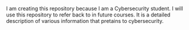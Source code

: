 I am creating this repository because I am a Cybersecurity student.  I will use this repository to refer back to in future courses.  It is a detailed description of various information that pretains to cybersecurity. 
